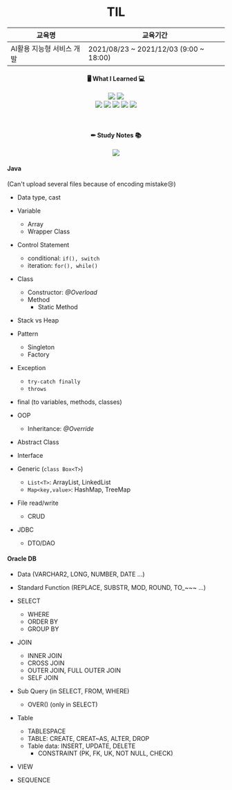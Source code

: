 <h1 align="center">TIL</h1>

| 교육명                    | 교육기간                               |
| ------------------------- | -------------------------------------- |
| AI활용 지능형 서비스 개발 | 2021/08/23 ~ 2021/12/03 (9:00 ~ 18:00) |



<h4 align="center">🖥 What I Learned 💻</h4>
<p align="center">
<img src="https://img.shields.io/badge/Java-007396?style=flat-square&logo=Java&logoColor=white"/></a>
<img src="https://img.shields.io/badge/Oracle DB-F80000?style=flat-square&logo=Oracle&logoColor=white"/></a>
<br>
<img src="https://img.shields.io/badge/HTML5-E34F26?style=flat-square&logo=HTML5&logoColor=white"/></a>
<img src="https://img.shields.io/badge/JavaScript-F7DF1E?style=flat-square&logo=JavaScript&logoColor=white"/></a>
<img src="https://img.shields.io/badge/JSON-000000?style=flat-square&logo=JSON&logoColor=white"/></a>
<img src="https://img.shields.io/badge/jQuery-0769AD?style=flat-square&logo=jQuery&logoColor=white"/></a>
<img src="https://img.shields.io/badge/Spring-6DB33F?style=flat-square&logo=Spring&logoColor=white"/></a>
</p><br>

<h4 align="center">✏ Study Notes 📚</h4> 
<p align="center">
<a href="https://www.notion.so/dolphinmassage/e08ba888caeb4fa0bcd005bfd4567671?v=a7028a536d1a40388e4f48844e833edb" target="_blank"><img src="https://img.shields.io/badge/AI활용 지능형 서비스 개발-000000?style=flat-square&logo=Notion&logoColor=white"/></a>
</p>


#### Java

(Can't upload several files because of encoding mistake😢)

- Data type, cast
- Variable
  - Array
  - Wrapper Class
- Control Statement
  - conditional: `if(), switch`
  - iteration: `for(), while()`
- Class
  - Constructor: *@Overload*
  - Method
    - Static Method
- Stack vs Heap
- Pattern
  - Singleton
  - Factory

- Exception
  - `try-catch finally`
  - `throws`
- final (to variables, methods, classes)
- OOP
  - Inheritance: *@Override*
- Abstract Class
- Interface

- Generic (`class Box<T>`)
  - `List<T>`: ArrayList, LinkedList
  - `Map<key,value>`: HashMap, TreeMap

- File read/write
  - CRUD
- JDBC
  - DTO/DAO



#### Oracle DB

- Data (VARCHAR2, LONG, NUMBER, DATE ...)
- Standard Function (REPLACE, SUBSTR, MOD, ROUND, TO_~~~ ...)

- SELECT
  - WHERE
  - ORDER BY
  - GROUP BY
- JOIN
  - INNER JOIN
  - CROSS JOIN
  - OUTER JOIN, FULL OUTER JOIN
  - SELF JOIN
- Sub Query (in SELECT, FROM, WHERE)
  - OVER() (only in SELECT)
- Table
  - TABLESPACE
  - TABLE: CREATE, CREAT~AS,  ALTER, DROP
  - Table data: INSERT, UPDATE, DELETE
    - CONSTRAINT (PK, FK, UK, NOT NULL, CHECK)
- VIEW
- SEQUENCE
